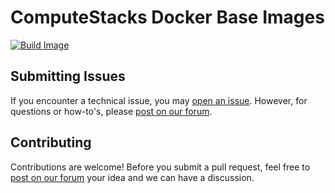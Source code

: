 # ComputeStacks Docker Base Images

[![Build Image](https://github.com/ComputeStacks/cs-docker-base/actions/workflows/build-image.yml/badge.svg)](https://github.com/ComputeStacks/cs-docker-base/actions/workflows/build-image.yml)

## Submitting Issues

If you encounter a technical issue, you may [open an issue](https://github.com/ComputeStacks/cs-docker-base/issues). However, for questions or how-to's, please [post on our forum](https://forum.computestacks.com).


## Contributing

Contributions are welcome! Before you submit a pull request, feel free to [post on our forum](https://forum.computestacks.com) your idea and we can have a discussion.


